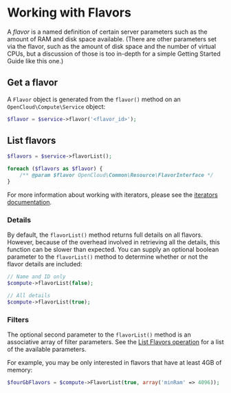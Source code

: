 Working with Flavors
====================

A *flavor* is a named definition of certain server parameters such as the
amount of RAM and disk space available. (There are other parameters set via
the flavor, such as the amount of disk space and the number of virtual CPUs,
but a discussion of those is too in-depth for a simple Getting Started Guide
like this one.)

## Get a flavor

A `Flavor` object is generated from the `flavor()` method on an
`OpenCloud\Compute\Service` object:

```php
$flavor = $service->flavor('<flavor_id>');
```

## List flavors

```php
$flavors = $service->flavorList();

foreach ($flavors as $flavor) {
    /** @param $flavor OpenCloud\Common\Resource\FlavorInterface */
}
```

For more information about working with iterators, please see the
[iterators documentation](Iterators.md).

### Details

By default, the `flavorList()` method returns full details on all flavors.
However, because of the overhead involved in retrieving all the details,
this function can be slower than expected. You can supply an optional
boolean parameter to the `flavorList()` method to determine whether or not
the flavor details are included:

```php
// Name and ID only
$compute->flavorList(false);

// All details
$compute->flavorList(true);
```

### Filters

The optional second parameter to the `flavorList()` method is an
associative array of filter parameters. See the
[List Flavors operation](http://docs.rackspace.com/servers/api/v2/cs-devguide/content/List_Flavors-d1e4188.html)
 for a list of the available parameters.

For example, you may be only interested in flavors that have at least 4GB of
memory:

```php
$fourGbFlavors = $compute->FlavorList(true, array('minRam' => 4096));
```
